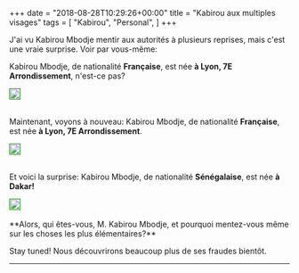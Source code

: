 +++
date = "2018-08-28T10:29:26+00:00"
title = "Kabirou aux multiples visages"
tags = [
    "Kabirou",
    "Personal",
]
+++

J'ai vu Kabirou Mbodje mentir aux autorités à plusieurs reprises, mais c'est une vraie surprise. Voir par vous-même:

<!--more-->


Kabirou Mbodje, de nationalité **Française**, est née **à Lyon, 7E Arrondissement**, n'est-ce pas?


<p></p>
<div class="container" style="width:auto">
  <a target="blank" href="https://res.cloudinary.com/vincentstradic/image/upload/f_auto,q_auto/v1523977187/Kabirou_passport_ca14jy.jpg">
    <img src="https://res.cloudinary.com/vincentstradic/image/upload/f_auto,q_auto/v1523977187/Kabirou_passport_ca14jy.jpg"  style="padding:1px;border:thin solid green;max-width:100%">
  </a>
</div>




<br>

Maintenant, voyons à nouveau: Kabirou Mbodje, de nationalité **Française**, est née **à Lyon, 7E Arrondissement**.


<p></p>
<div class="container" style="width:auto">
  <a target="blank" href="https://res.cloudinary.com/vincentstradic/image/upload/f_auto,q_auto/v1523977188/Kabirou_old_passport_wct6ij.jpg">
    <img src="https://res.cloudinary.com/vincentstradic/image/upload/f_auto,q_auto/v1523977188/Kabirou_old_passport_wct6ij.jpg"  style="padding:1px;border:thin solid green;max-width:100%">
  </a>
</div>


<br>

Et voici la surprise: Kabirou Mbodje, de nationalité **Sénégalaise**, est née **à Dakar!**

<p></p>
<div class="container" style="width:auto">
  <a target="blank" href="https://image.ibb.co/kTr92T/Screen_Shot_2018_07_07_at_12_31_58.jpg">
    <img src="https://image.ibb.co/kTr92T/Screen_Shot_2018_07_07_at_12_31_58.jpg"  style="padding:1px;border:thin solid green;max-width:100%">
  </a>
</div>
<br>
**Alors, qui êtes-vous, M. Kabirou Mbodje, et pourquoi mentez-vous même sur les choses les plus élémentaires?**

Stay tuned! Nous découvrirons beaucoup plus de ses fraudes bientôt.


<hr>
